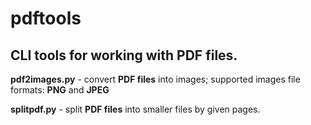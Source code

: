 # pdftools
CLI tools for working with PDF files.
---
**pdf2images.py** - convert **PDF files** into images; supported images file formats: **PNG** and **JPEG**

**splitpdf.py** - split **PDF files** into smaller files by given pages.

